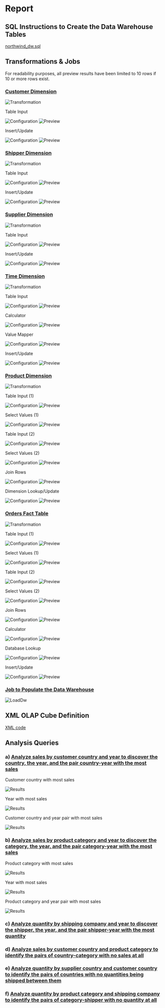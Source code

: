 # Report

## SQL Instructions to Create the Data Warehouse Tables

[northwind_dw.sql](../sql/northwind_dw.sql)

## Transformations & Jobs

For readability purposes, all preview results have been limited to 10 rows if 10 or more rows exist.

### [Customer Dimension](../etl/DimCustomer.ktr)

![Transformation](screenshots/DimCustomer/DimCustomer.png)

Table Input

![Configuration](screenshots/DimCustomer/TableInput.configuration.png)
![Preview](screenshots/DimCustomer/TableInput.preview.png)

Insert/Update

![Configuration](screenshots/DimCustomer/InsertUpdate.configuration.png)
![Preview](screenshots/DimCustomer/InsertUpdate.preview.png)

### [Shipper Dimension](../etl/DimShipper.ktr)

![Transformation](screenshots/DimShipper/DimShipper.png)

Table Input

![Configuration](screenshots/DimShipper/TableInput.configuration.png)
![Preview](screenshots/DimShipper/TableInput.preview.png)

Insert/Update

![Configuration](screenshots/DimShipper/InsertUpdate.configuration.png)
![Preview](screenshots/DimShipper/InsertUpdate.preview.png)

### [Supplier Dimension](../etl/DimSupplier.ktr)

![Transformation](screenshots/DimSupplier/DimSupplier.png)

Table Input

![Configuration](screenshots/DimSupplier/TableInput.configuration.png)
![Preview](screenshots/DimSupplier/TableInput.preview.png)

Insert/Update

![Configuration](screenshots/DimSupplier/InsertUpdate.configuration.png)
![Preview](screenshots/DimSupplier/InsertUpdate.preview.png)

### [Time Dimension](../etl/DimTime.ktr)

![Transformation](screenshots/DimTime/DimTime.png)

Table Input

![Configuration](screenshots/DimTime/TableInput.configuration.png)
![Preview](screenshots/DimTime/TableInput.preview.png)

Calculator

![Configuration](screenshots/DimTime/Calculator.configuration.png)
![Preview](screenshots/DimTime/Calculator.preview.png)

Value Mapper

![Configuration](screenshots/DimTime/ValueMapper.configuration.png)
![Preview](screenshots/DimTime/ValueMapper.preview.png)

Insert/Update

![Configuration](screenshots/DimTime/InsertUpdate.configuration.png)
![Preview](screenshots/DimTime/InsertUpdate.preview.png)

### [Product Dimension](../etl/DimProduct.ktr)

![Transformation](screenshots/DimProduct/DimProduct.png)

Table Input (1)

![Configuration](screenshots/DimProduct/TableInput.1.configuration.png)
![Preview](screenshots/DimProduct/TableInput.1.preview.png)

Select Values (1)

![Configuration](screenshots/DimProduct/SelectValues.1.configuration.png)
![Preview](screenshots/DimProduct/SelectValues.1.preview.png)

Table Input (2)

![Configuration](screenshots/DimProduct/TableInput.2.configuration.png)
![Preview](screenshots/DimProduct/TableInput.2.preview.png)

Select Values (2)

![Configuration](screenshots/DimProduct/SelectValues.2.configuration.png)
![Preview](screenshots/DimProduct/SelectValues.2.preview.png)

Join Rows

![Configuration](screenshots/DimProduct/JoinRows.configuration.png)
![Preview](screenshots/DimProduct/JoinRows.preview.png)

Dimension Lookup/Update

![Configuration](screenshots/DimProduct/DimensionLookupUpdate.configuration.png)
![Preview](screenshots/DimProduct/DimensionLookupUpdate.preview.png)

### [Orders Fact Table](../etl/FactOrder.ktr)

![Transformation](screenshots/FactOrder/FactOrder.png)

Table Input (1)

![Configuration](screenshots/FactOrder/TableInput.1.configuration.png)
![Preview](screenshots/FactOrder/TableInput.1.preview.png)

Select Values (1)

![Configuration](screenshots/FactOrder/SelectValues.1.configuration.png)
![Preview](screenshots/FactOrder/SelectValues.1.preview.png)

Table Input (2)

![Configuration](screenshots/FactOrder/TableInput.2.configuration.png)
![Preview](screenshots/FactOrder/TableInput.2.preview.png)

Select Values (2)

![Configuration](screenshots/FactOrder/SelectValues.2.configuration.png)
![Preview](screenshots/FactOrder/SelectValues.2.preview.png)

Join Rows

![Configuration](screenshots/FactOrder/JoinRows.configuration.png)
![Preview](screenshots/FactOrder/JoinRows.preview.png)

Calculator

![Configuration](screenshots/FactOrder/Calculator.configuration.png)
![Preview](screenshots/FactOrder/Calculator.preview.png)

Database Lookup

![Configuration](screenshots/FactOrder/DatabaseLookup.configuration.png)
![Preview](screenshots/FactOrder/DatabaseLookup.preview.png)

Insert/Update

![Configuration](screenshots/FactOrder/InsertUpdate.configuration.png)
![Preview](screenshots/FactOrder/InsertUpdate.preview.png)

### [Job to Populate the Data Warehouse](../etl/LoadDw.kjb)

![LoadDw](screenshots/LoadDw.png)

## XML OLAP Cube Definition

[XML code](../olap/northwind_dw.xml)

## Analysis Queries

### a) [Analyze sales by customer country and year to discover the country, the year, and the pair country-year with the most sales](../analysis/customer-country-year.md)

Customer country with most sales

![Results](screenshots/queries/customer-country-most-sales.png)

Year with most sales

![Results](screenshots/queries/year-most-sales.png)

Customer country and year pair with most sales

![Results](screenshots/queries/customer-country-year-pair-most-sales.png)

### b) [Analyze sales by product category and year to discover the category, the year, and the pair category-year with the most sales](../analysis/product-category-year.md)

Product category with most sales

![Results](screenshots/queries/product-category-most-sales.png)

Year with most sales

![Results](screenshots/queries/year-most-sales.png)

Product category and year pair with most sales

![Results](screenshots/queries/product-category-year-most-sales.png)

### c) [Analyze quantity by shipping company and year to discover the shipper, the year, and the pair shipper-year with the most quantity](../analysis/shipping-company-year.md)

### d) [Analyze sales by customer country and product category to identify the pairs of country-category with no sales at all](../analysis/customer-country-product-category.md)

### e) [Analyze quantity by supplier country and customer country to identify the pairs of countries with no quantities being shipped between them](../analysis/supplier-country-customer-country.md)

### f) [Analyze quantity by product category and shipping company to identify the pairs of category-shipper with no quantity at all](../analysis/product-category-shipping-company.md)
